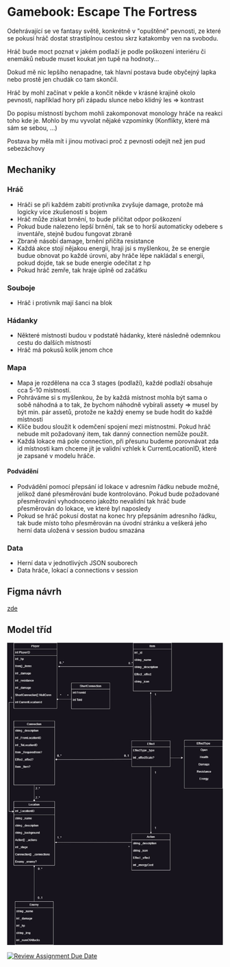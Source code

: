# Gamebook: Escape The Fortress
<p>Odehrávající se ve fantasy světě, konkrétně v "opuštěné" pevnosti, ze které se pokusí hráč dostat strastiplnou cestou skrz katakomby ven na svobodu.</p>
<p>Hráč bude moct poznat v jakém podlaží je podle poškození interiéru či enemáků nebude muset koukat jen tupě na hodnoty...</p>
<p>Dokud mě nic lepšího nenapadne, tak hlavní postava bude obyčejný lapka nebo prostě jen chudák co tam skončil.</p>
<p>Hráč by mohl začínat v pekle a končit někde v krásné krajině okolo pevnosti, například hory při západu slunce nebo klidný les => kontrast</p>
<p>Do popisu místností bychom mohli zakomponovat monology hráče na reakci toho kde je. Mohlo by mu vyvolat nějaké vzpomínky (Konflikty, které má sám se sebou, ...)</p>
<p>Postava by měla mít i jinou motivaci proč z pevnosti odejít než jen pud sebezáchovy</p>

## Mechaniky
### Hráč
<ul>
    <li>Hráči se při každém zabití protivníka zvyšuje damage, protože má logicky více zkušeností s bojem</li>
    <li>Hráč může získat brnění, to bude přičítat odpor poškození</li>
    <li>Pokud bude nalezeno lepší brnění, tak se to horší automaticky odebere s inventáře, stejně budou fungovat zbraně</li>
    <li>Zbraně násobí damage, brnění přičíta resistance</li>
    <li>Každá akce stojí nějakou energii, hraji jsi s myšlenkou, že se energie budue obnovat po každé úrovni, aby hráče lépe nakládal s energii, pokud dojde, tak se bude energie odečítat z hp</li>
    <li>Pokud hráč zemře, tak hraje úplně od začátku</li>
</ul>

### Souboje
<ul>
    <li>Hráč i protivník mají šanci na blok</li>
</ul>

### Hádanky
<ul>
    <li>Některé místnosti budou v podstatě hádanky, které následně odemnkou cestu do dalších místností</li>
    <li>Hráč má pokusů kolik jenom chce</li>
</ul>

### Mapa 
<ul>
    <li>
        Mapa je rozdělena na cca 3 stages (podlaží), každé podlaží obsahuje cca 5-10 místností.
    </li>
    <li>
       Pohráváme si s myšlenkou, že by každá místnost mohla být sama o sobě náhodná a to tak, že bychom náhodně vybírali assety => musel by být min. pár assetů, protože ne každý enemy se bude hodit do každé místnosti
    </li>
    <li>Klíče budou sloužit k odemčení spojení mezi místnostmi. Pokud hráč nebude mít požadovaný item, tak danný connection nemůže použít.</li>
    <li>Každá lokace má pole connection, při přesunu budeme porovnávat zda id místnosti kam chceme jít je validní vzhlek k CurrentLocationID, které je zapsané v modelu hráče.</li>
</ul>

#### Podvádění
<ul>
    <li>Podvádění pomocí přepsání id lokace v adresním řádku nebude možné, jelikož dané přesměrování bude kontrolováno. Pokud bude požadované přesměrování vyhodnoceno jakožto nevalidní tak hráč bude přesměrován do lokace, ve které byl naposledy</li>
    <li>Pokud se hráč pokusí dostat na konec hry přepsáním adresního řádku, tak bude místo toho přesměrován na úvodní stránku a veškerá jeho herní data uložená v session budou smazána</li>
</ul>

### Data
<ul>
    <li>Herní data v jednotlivých JSON souborech</li>
    <li>Data hráče, lokací a connections v session</li>
</ul>

## Figma návrh
<a href="https://www.figma.com/file/QgTaAXxr2krxgQlMT8mOTe/GAMEBOOK?type=design&node-id=0-1&mode=design">zde</a>

## Model tříd
<p><img src="./Assets/GamebookModels.jpg"/></p>


[![Review Assignment Due Date](https://classroom.github.com/assets/deadline-readme-button-24ddc0f5d75046c5622901739e7c5dd533143b0c8e959d652212380cedb1ea36.svg)](https://classroom.github.com/a/dMUm1NVd)
